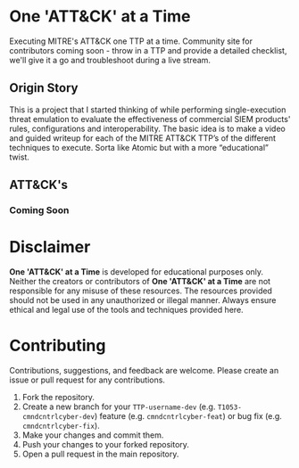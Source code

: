 # One 'ATT&CK' at a Time
Executing MITRE's ATT&amp;CK one TTP at a time. Community site for contributors coming soon - throw in a TTP and provide a detailed checklist, we'll give it a go and troubleshoot during a live stream. 
## Origin Story
This is a project that I started thinking of while performing single-execution threat emulation to evaluate the effectiveness of commercial SIEM products' rules, configurations and interoperability. The basic idea is to make a video and guided writeup for each of the MITRE ATT&CK TTP’s of the different techniques to execute. Sorta like Atomic but with a more “educational” twist.  
## ATT&CK's
### Coming Soon

# Disclaimer
**One 'ATT&CK' at a Time** is developed for educational purposes only. Neither the creators or contributors of **One 'ATT&CK' at a Time** are not responsible for any misuse of these resources. The resources provided should not be used in any unauthorized or illegal manner. Always ensure ethical and legal use of the tools and techniques provided here.

# Contributing
Contributions, suggestions, and feedback are welcome. Please create an issue or pull request for any contributions.

1. Fork the repository.
2. Create a new branch for your `TTP-username-dev` (e.g. `T1053-cmndcntrlcyber-dev`) feature (e.g. `cmndcntrlcyber-feat`) or bug fix (e.g. `cmndcntrlcyber-fix`).
3. Make your changes and commit them.
4. Push your changes to your forked repository.
5. Open a pull request in the main repository.
